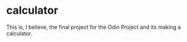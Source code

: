 # calculator
This is, I believe, the final project for the Odin Project and its making a calculator.
